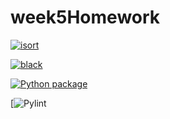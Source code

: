 # week5Homework

[![isort](https://github.com/vcu-zhuk/week5homework/actions/workflows/isort.yml/badge.svg)](https://github.com/vcu-zhuk/week5homework/actions/workflows/isort.yml)



[![black](https://github.com/vcu-zhuk/week5homework/actions/workflows/pyblack.yml/badge.svg)](https://github.com/vcu-zhuk/week5homework/actions/workflows/pyblack.yml)



[![Python package](https://github.com/vcu-zhuk/week5homework/actions/workflows/pytest.yml/badge.svg)](https://github.com/vcu-zhuk/week5homework/actions/workflows/pytest.yml)



[![Pylint](https://github.com/vcu-zhuk/week5homework/actions/workflows/pylint.yml/badge.svg)



